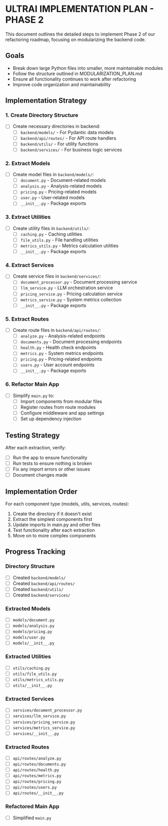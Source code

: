 # ULTRAI IMPLEMENTATION PLAN - PHASE 2

This document outlines the detailed steps to implement Phase 2 of our refactoring roadmap, focusing on modularizing the backend code.

## Goals

- Break down large Python files into smaller, more maintainable modules
- Follow the structure outlined in MODULARIZATION_PLAN.md
- Ensure all functionality continues to work after refactoring
- Improve code organization and maintainability

## Implementation Strategy

### 1. Create Directory Structure

- [ ] Create necessary directories in backend:
  - [ ] `backend/models/` - For Pydantic data models
  - [ ] `backend/api/routes/` - For API route handlers
  - [ ] `backend/utils/` - For utility functions
  - [ ] `backend/services/` - For business logic services

### 2. Extract Models

- [ ] Create model files in `backend/models/`:
  - [ ] `document.py` - Document-related models
  - [ ] `analysis.py` - Analysis-related models
  - [ ] `pricing.py` - Pricing-related models
  - [ ] `user.py` - User-related models
  - [ ] `__init__.py` - Package exports

### 3. Extract Utilities

- [ ] Create utility files in `backend/utils/`:
  - [ ] `caching.py` - Caching utilities
  - [ ] `file_utils.py` - File handling utilities
  - [ ] `metrics_utils.py` - Metrics calculation utilities
  - [ ] `__init__.py` - Package exports

### 4. Extract Services

- [ ] Create service files in `backend/services/`:
  - [ ] `document_processor.py` - Document processing service
  - [ ] `llm_service.py` - LLM orchestration service
  - [ ] `pricing_service.py` - Pricing calculation service
  - [ ] `metrics_service.py` - System metrics collection
  - [ ] `__init__.py` - Package exports

### 5. Extract Routes

- [ ] Create route files in `backend/api/routes/`:
  - [ ] `analyze.py` - Analysis-related endpoints
  - [ ] `documents.py` - Document processing endpoints
  - [ ] `health.py` - Health check endpoints
  - [ ] `metrics.py` - System metrics endpoints
  - [ ] `pricing.py` - Pricing-related endpoints
  - [ ] `users.py` - User account endpoints
  - [ ] `__init__.py` - Package exports

### 6. Refactor Main App

- [ ] Simplify `main.py` to:
  - [ ] Import components from modular files
  - [ ] Register routes from route modules
  - [ ] Configure middleware and app settings
  - [ ] Set up dependency injection

## Testing Strategy

After each extraction, verify:

- [ ] Run the app to ensure functionality
- [ ] Run tests to ensure nothing is broken
- [ ] Fix any import errors or other issues
- [ ] Document changes made

## Implementation Order

For each component type (models, utils, services, routes):

1. Create the directory if it doesn't exist
2. Extract the simplest components first
3. Update imports in main.py and other files
4. Test functionality after each extraction
5. Move on to more complex components

## Progress Tracking

### Directory Structure

- [ ] Created `backend/models/`
- [ ] Created `backend/api/routes/`
- [ ] Created `backend/utils/`
- [ ] Created `backend/services/`

### Extracted Models

- [ ] `models/document.py`
- [ ] `models/analysis.py`
- [ ] `models/pricing.py`
- [ ] `models/user.py`
- [ ] `models/__init__.py`

### Extracted Utilities

- [ ] `utils/caching.py`
- [ ] `utils/file_utils.py`
- [ ] `utils/metrics_utils.py`
- [ ] `utils/__init__.py`

### Extracted Services

- [ ] `services/document_processor.py`
- [ ] `services/llm_service.py`
- [ ] `services/pricing_service.py`
- [ ] `services/metrics_service.py`
- [ ] `services/__init__.py`

### Extracted Routes

- [ ] `api/routes/analyze.py`
- [ ] `api/routes/documents.py`
- [ ] `api/routes/health.py`
- [ ] `api/routes/metrics.py`
- [ ] `api/routes/pricing.py`
- [ ] `api/routes/users.py`
- [ ] `api/routes/__init__.py`

### Refactored Main App

- [ ] Simplified `main.py`
